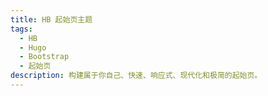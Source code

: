 ```yaml
---
title: HB 起始页主题
tags:
  - HB
  - Hugo
  - Bootstrap
  - 起始页
description: 构建属于你自己、快速、响应式、现代化和极简的起始页。
---
```

